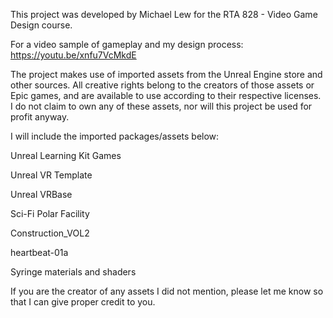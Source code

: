 This project was developed by Michael Lew for the RTA 828 - Video Game Design course.

For a video sample of gameplay and my design process: https://youtu.be/xnfu7VcMkdE

The project makes use of imported assets from the Unreal Engine store and other sources. 
All creative rights belong to the creators of those assets or Epic games, and are available to use according to their respective licenses.
I do not claim to own any of these assets, nor will this project be used for profit anyway.

I will include the imported packages/assets below:

Unreal Learning Kit Games

Unreal VR Template

Unreal VRBase

Sci-Fi Polar Facility

Construction_VOL2

heartbeat-01a

Syringe materials and shaders


If you are the creator of any assets I did not mention, please let me know so that I can give proper credit to you.
